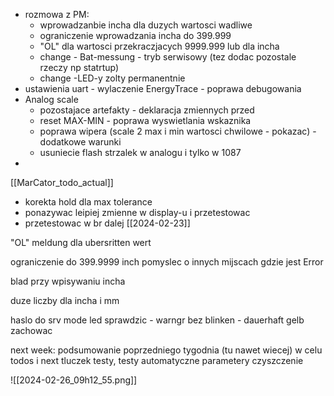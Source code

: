 - rozmowa z PM:
	- wprowadzanbie incha dla duzych wartosci wadliwe
	- ograniczenie wprowadzania incha do 399.999
	- "OL" dla wartosci przekraczjacych 9999.999 lub dla incha
	- change - Bat-messung - tryb serwisowy (tez dodac pozostale rzeczy np statrtup)
	- change -LED-y zolty permanentnie 
- ustawienia uart - wylaczenie EnergyTrace - poprawa debugowania
- Analog scale
	- pozostajace artefakty - deklaracja zmiennych przed
	- reset MAX-MIN - poprawa wyswietlania wskaznika
	- poprawa wipera (scale 2 max i min wartosci chwilowe - pokazac) - dodatkowe warunki
	- usuniecie flash strzalek w analogu i tylko w 1087
- 


[[MarCator_todo_actual]]


- korekta hold dla max tolerance
- ponazywac leipiej zmienne w display-u i przetestowac 
- przetestowac w br
dalej [[2024-02-23]]

"OL" meldung dla ubersritten wert 

ograniczenie do 399.9999 inch
pomyslec o innych mijscach gdzie jest Error

blad przy wpisywaniu incha

duze liczby dla incha i mm


haslo do srv mode
led sprawdzic - warngr  bez blinken - dauerhaft gelb
zachowac

next week:
podsumowanie poprzedniego tygodnia (tu nawet wiecej) w celu todos i next
tluczek
testy, testy automatyczne
parametery 
czyszczenie



![[2024-02-26_09h12_55.png]]